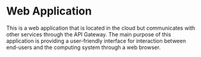 # Web Application

This is a web application that is located in the cloud but communicates with other services through the API Gateway. The main purpose of this application is providing a user-friendly interface for interaction between end-users and the computing system through a web browser.

